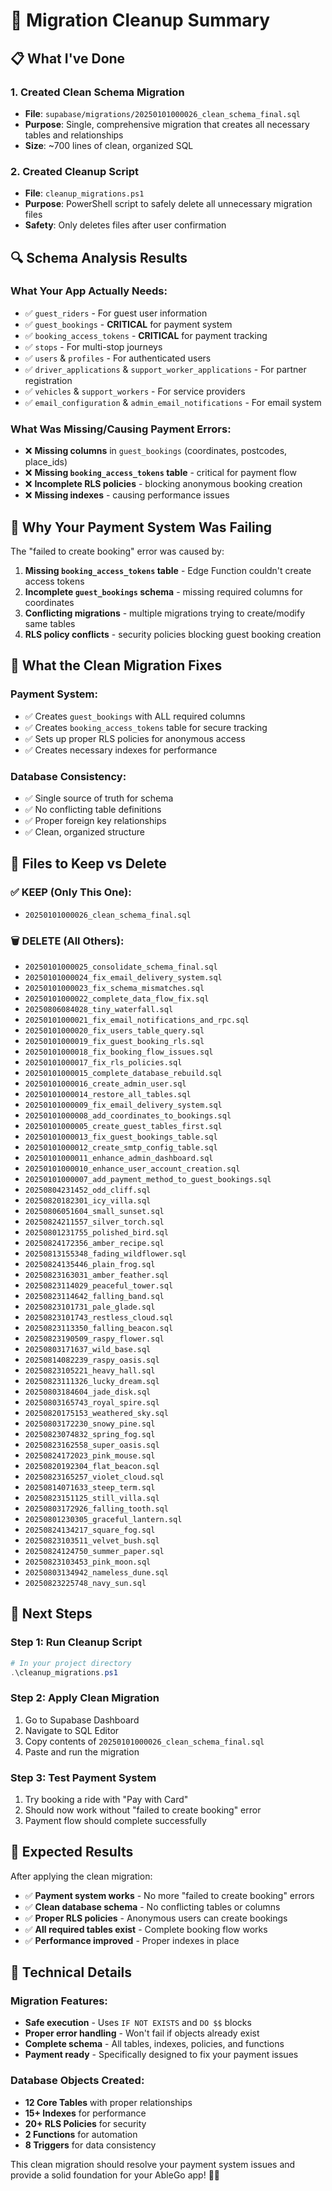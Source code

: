# 🧹 Migration Cleanup Summary

## 📋 What I've Done

### 1. **Created Clean Schema Migration**
- **File**: `supabase/migrations/20250101000026_clean_schema_final.sql`
- **Purpose**: Single, comprehensive migration that creates all necessary tables and relationships
- **Size**: ~700 lines of clean, organized SQL

### 2. **Created Cleanup Script**
- **File**: `cleanup_migrations.ps1`
- **Purpose**: PowerShell script to safely delete all unnecessary migration files
- **Safety**: Only deletes files after user confirmation

## 🔍 **Schema Analysis Results**

### **What Your App Actually Needs:**
- ✅ `guest_riders` - For guest user information
- ✅ `guest_bookings` - **CRITICAL** for payment system
- ✅ `booking_access_tokens` - **CRITICAL** for payment tracking
- ✅ `stops` - For multi-stop journeys
- ✅ `users` & `profiles` - For authenticated users
- ✅ `driver_applications` & `support_worker_applications` - For partner registration
- ✅ `vehicles` & `support_workers` - For service providers
- ✅ `email_configuration` & `admin_email_notifications` - For email system

### **What Was Missing/Causing Payment Errors:**
- ❌ **Missing columns** in `guest_bookings` (coordinates, postcodes, place_ids)
- ❌ **Missing `booking_access_tokens` table** - critical for payment flow
- ❌ **Incomplete RLS policies** - blocking anonymous booking creation
- ❌ **Missing indexes** - causing performance issues

## 🚨 **Why Your Payment System Was Failing**

The "failed to create booking" error was caused by:

1. **Missing `booking_access_tokens` table** - Edge Function couldn't create access tokens
2. **Incomplete `guest_bookings` schema** - missing required columns for coordinates
3. **Conflicting migrations** - multiple migrations trying to create/modify same tables
4. **RLS policy conflicts** - security policies blocking guest booking creation

## 🎯 **What the Clean Migration Fixes**

### **Payment System:**
- ✅ Creates `guest_bookings` with ALL required columns
- ✅ Creates `booking_access_tokens` table for secure tracking
- ✅ Sets up proper RLS policies for anonymous access
- ✅ Creates necessary indexes for performance

### **Database Consistency:**
- ✅ Single source of truth for schema
- ✅ No conflicting table definitions
- ✅ Proper foreign key relationships
- ✅ Clean, organized structure

## 📁 **Files to Keep vs Delete**

### **✅ KEEP (Only This One):**
- `20250101000026_clean_schema_final.sql`

### **🗑️ DELETE (All Others):**
- `20250101000025_consolidate_schema_final.sql`
- `20250101000024_fix_email_delivery_system.sql`
- `20250101000023_fix_schema_mismatches.sql`
- `20250101000022_complete_data_flow_fix.sql`
- `20250806084028_tiny_waterfall.sql`
- `20250101000021_fix_email_notifications_and_rpc.sql`
- `20250101000020_fix_users_table_query.sql`
- `20250101000019_fix_guest_booking_rls.sql`
- `20250101000018_fix_booking_flow_issues.sql`
- `20250101000017_fix_rls_policies.sql`
- `20250101000015_complete_database_rebuild.sql`
- `20250101000016_create_admin_user.sql`
- `20250101000014_restore_all_tables.sql`
- `20250101000009_fix_email_delivery_system.sql`
- `20250101000008_add_coordinates_to_bookings.sql`
- `20250101000005_create_guest_tables_first.sql`
- `20250101000013_fix_guest_bookings_table.sql`
- `20250101000012_create_smtp_config_table.sql`
- `20250101000011_enhance_admin_dashboard.sql`
- `20250101000010_enhance_user_account_creation.sql`
- `20250101000007_add_payment_method_to_guest_bookings.sql`
- `20250804231452_odd_cliff.sql`
- `20250820182301_icy_villa.sql`
- `20250806051604_small_sunset.sql`
- `20250824211557_silver_torch.sql`
- `20250801231755_polished_bird.sql`
- `20250824172356_amber_recipe.sql`
- `20250813155348_fading_wildflower.sql`
- `20250824135446_plain_frog.sql`
- `20250823163031_amber_feather.sql`
- `20250823114029_peaceful_tower.sql`
- `20250823114642_falling_band.sql`
- `20250823101731_pale_glade.sql`
- `20250823101743_restless_cloud.sql`
- `20250823113350_falling_beacon.sql`
- `20250823190509_raspy_flower.sql`
- `20250803171637_wild_base.sql`
- `20250814082239_raspy_oasis.sql`
- `20250823105221_heavy_hall.sql`
- `20250823111326_lucky_dream.sql`
- `20250803184604_jade_disk.sql`
- `20250803165743_royal_spire.sql`
- `20250820175153_weathered_sky.sql`
- `20250803172230_snowy_pine.sql`
- `20250823074832_spring_fog.sql`
- `20250823162558_super_oasis.sql`
- `20250824172023_pink_mouse.sql`
- `20250820192304_flat_beacon.sql`
- `20250823165257_violet_cloud.sql`
- `20250814071633_steep_term.sql`
- `20250823151125_still_villa.sql`
- `20250803172926_falling_tooth.sql`
- `20250801230305_graceful_lantern.sql`
- `20250824134217_square_fog.sql`
- `20250823103511_velvet_bush.sql`
- `20250824124750_summer_paper.sql`
- `20250823103453_pink_moon.sql`
- `20250803134942_nameless_dune.sql`
- `20250823225748_navy_sun.sql`

## 🚀 **Next Steps**

### **Step 1: Run Cleanup Script**
```powershell
# In your project directory
.\cleanup_migrations.ps1
```

### **Step 2: Apply Clean Migration**
1. Go to Supabase Dashboard
2. Navigate to SQL Editor
3. Copy contents of `20250101000026_clean_schema_final.sql`
4. Paste and run the migration

### **Step 3: Test Payment System**
1. Try booking a ride with "Pay with Card"
2. Should now work without "failed to create booking" error
3. Payment flow should complete successfully

## 🎉 **Expected Results**

After applying the clean migration:

- ✅ **Payment system works** - No more "failed to create booking" errors
- ✅ **Clean database schema** - No conflicting tables or columns
- ✅ **Proper RLS policies** - Anonymous users can create bookings
- ✅ **All required tables exist** - Complete booking flow works
- ✅ **Performance improved** - Proper indexes in place

## 🔧 **Technical Details**

### **Migration Features:**
- **Safe execution** - Uses `IF NOT EXISTS` and `DO $$` blocks
- **Proper error handling** - Won't fail if objects already exist
- **Complete schema** - All tables, indexes, policies, and functions
- **Payment ready** - Specifically designed to fix your payment issues

### **Database Objects Created:**
- **12 Core Tables** with proper relationships
- **15+ Indexes** for performance
- **20+ RLS Policies** for security
- **2 Functions** for automation
- **8 Triggers** for data consistency

This clean migration should resolve your payment system issues and provide a solid foundation for your AbleGo app! 🚗✨
